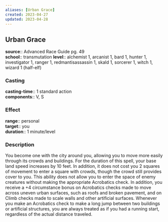 ```yaml
---
aliases: [Urban Grace]
created: 2023-04-27
updated: 2023-04-28
---
```


## Urban Grace

**source**:: Advanced Race Guide pg. 49  
**school**:: transmutation
**level**:: alchemist 1, arcanist 1, bard 1, hunter 1, investigator 1, ranger 1, redmantisassassin 1, skald 1, sorcerer 1, witch 1, wizard 1 (half-elf)

### Casting

**casting-time**:: 1 standard action  
**components**:: V, S

### Effect

**range**:: personal  
**target**:: you  
**duration**:: 1 minute/level

### Description

You become one with the city around you, allowing you to move more easily through its crowds and buildings. For the duration of this spell, your base land speed increases by 10 feet. In addition, it does not cost you 2 squares of movement to enter a square with crowds, though the crowd still provides cover to you. This ability does not allow you to enter the space of enemy creatures without making the appropriate Acrobatics check. In addition, you receive a +4 circumstance bonus on Acrobatics checks made to move across uneven urban surfaces, such as roofs and broken pavement, and on Climb checks made to scale walls and other artificial surfaces. Whenever you make an Acrobatics check to make a long jump between two buildings or artificial structures, you are always treated as if you had a running start, regardless of the actual distance traveled.
